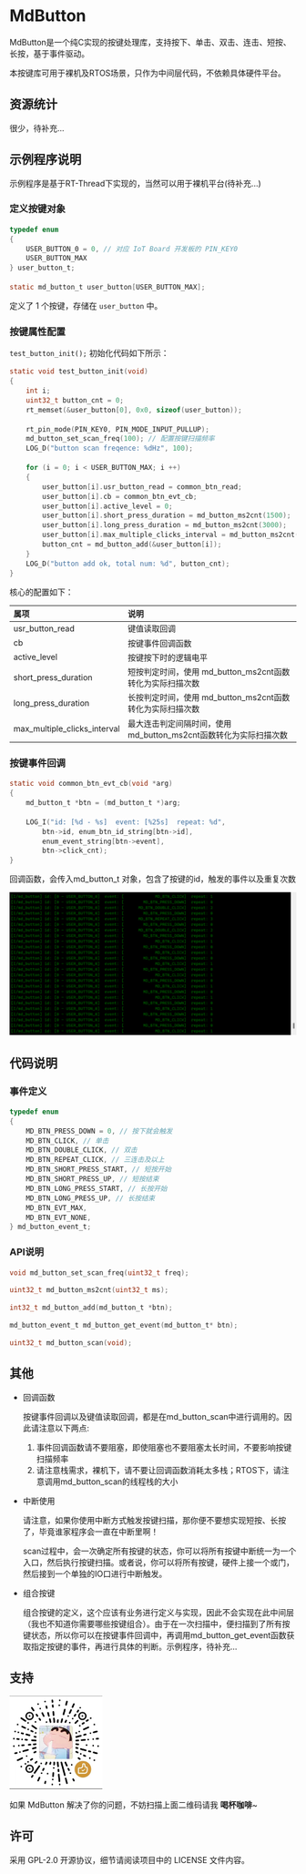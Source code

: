 # MdButton

MdButton是一个纯C实现的按键处理库，支持按下、单击、双击、连击、短按、长按，基于事件驱动。

本按键库可用于裸机及RTOS场景，只作为中间层代码，不依赖具体硬件平台。

## 资源统计

很少，待补充...

## 示例程序说明

示例程序是基于RT-Thread下实现的，当然可以用于裸机平台(待补充...)

### 定义按键对象

```C
typedef enum
{
    USER_BUTTON_0 = 0, // 对应 IoT Board 开发板的 PIN_KEY0
    USER_BUTTON_MAX
} user_button_t;

static md_button_t user_button[USER_BUTTON_MAX];
```

定义了 1 个按键，存储在 `user_button` 中。

### 按键属性配置

`test_button_init();` 初始化代码如下所示：

```C
static void test_button_init(void)
{
    int i;
    uint32_t button_cnt = 0;
    rt_memset(&user_button[0], 0x0, sizeof(user_button));

    rt_pin_mode(PIN_KEY0, PIN_MODE_INPUT_PULLUP);
    md_button_set_scan_freq(100); // 配置按键扫描频率
    LOG_D("button scan freqence: %dHz", 100);

    for (i = 0; i < USER_BUTTON_MAX; i ++)
    {
        user_button[i].usr_button_read = common_btn_read;
        user_button[i].cb = common_btn_evt_cb;
        user_button[i].active_level = 0;
        user_button[i].short_press_duration = md_button_ms2cnt(1500);
        user_button[i].long_press_duration = md_button_ms2cnt(3000);
        user_button[i].max_multiple_clicks_interval = md_button_ms2cnt(200);
        button_cnt = md_button_add(&user_button[i]);
    }
    LOG_D("button add ok, total num: %d", button_cnt);
}
```

核心的配置如下：

|属项|说明|
| :---- | :----|
| usr_button_read | 键值读取回调 |
| cb | 按键事件回调函数 |
| active_level | 按键按下时的逻辑电平 |
| short_press_duration | 短按判定时间，使用 md_button_ms2cnt函数转化为实际扫描次数 |
| long_press_duration | 长按判定时间，使用 md_button_ms2cnt函数转化为实际扫描次数 |
| max_multiple_clicks_interval | 最大连击判定间隔时间，使用 md_button_ms2cnt函数转化为实际扫描次数 |

### 按键事件回调

```C
static void common_btn_evt_cb(void *arg)
{
    md_button_t *btn = (md_button_t *)arg;

    LOG_I("id: [%d - %s]  event: [%25s]  repeat: %d", 
        btn->id, enum_btn_id_string[btn->id],
        enum_event_string[btn->event],
        btn->click_cnt);
}
```

回调函数，会传入md_button_t 对象，包含了按键的id，触发的事件以及重复次数

<img src="figures\按键事件回调.png" style="zoom:90%;" />

## 代码说明

### 事件定义

```C
typedef enum
{
    MD_BTN_PRESS_DOWN = 0, // 按下就会触发
    MD_BTN_CLICK, // 单击
    MD_BTN_DOUBLE_CLICK, // 双击
    MD_BTN_REPEAT_CLICK, // 三连击及以上
    MD_BTN_SHORT_PRESS_START, // 短按开始
    MD_BTN_SHORT_PRESS_UP, // 短按结束
    MD_BTN_LONG_PRESS_START, // 长按开始
    MD_BTN_LONG_PRESS_UP, // 长按结束
    MD_BTN_EVT_MAX,
    MD_BTN_EVT_NONE,
} md_button_event_t;
```

### API说明

```C
void md_button_set_scan_freq(uint32_t freq);
```

```c
uint32_t md_button_ms2cnt(uint32_t ms);
```

```c
int32_t md_button_add(md_button_t *btn);
```

```C
md_button_event_t md_button_get_event(md_button_t* btn);
```

```C
uint32_t md_button_scan(void);
```

## 其他

- 回调函数

    按键事件回调以及键值读取回调，都是在md_button_scan中进行调用的。因此请注意以下两点:

    1. 事件回调函数请不要阻塞，即使阻塞也不要阻塞太长时间，不要影响按键扫描频率
    2. 请注意栈需求，裸机下，请不要让回调函数消耗太多栈；RTOS下，请注意调用md_button_scan的线程栈的大小

- 中断使用

    请注意，如果你使用中断方式触发按键扫描，那你便不要想实现短按、长按了，毕竟谁家程序会一直在中断里啊！

    scan过程中，会一次确定所有按键的状态，你可以将所有按键中断统一为一个入口，然后执行按键扫描。或者说，你可以将所有按键，硬件上接一个或门，然后接到一个单独的IO口进行中断触发。

- 组合按键

    组合按键的定义，这个应该有业务进行定义与实现，因此不会实现在此中间层（我也不知道你需要哪些按键组合）。由于在一次扫描中，便扫描到了所有按键状态，所以你可以在按键事件回调中，再调用md_button_get_event函数获取指定按键的事件，再进行具体的判断。示例程序，待补充...

## 支持

<img src="figures\赞赏.png" style="zoom:60%;" /> 

如果 MdButton 解决了你的问题，不妨扫描上面二维码请我 **喝杯咖啡**~ 

## 许可

采用 GPL-2.0 开源协议，细节请阅读项目中的 LICENSE 文件内容。
